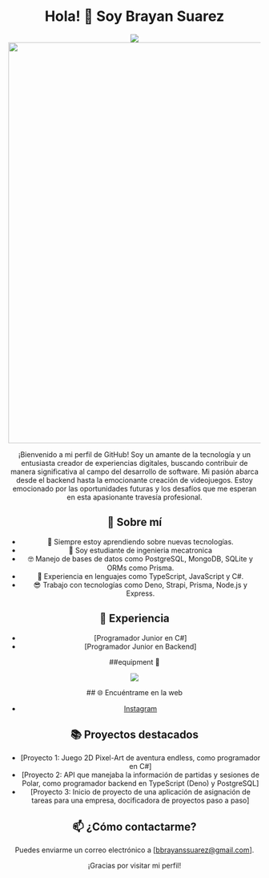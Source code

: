 <div align="center"><h1>Hola! 👋 Soy Brayan Suarez</h1></div>

<div align="center"> 
<img src="https://cdn.discordapp.com/attachments/1138547567253266484/1216751798413693039/image.png?ex=6601876a&is=65ef126a&hm=3e29ba9cfb0db7291c1be90172393abbf3aafc3acc992dd50858723ec86cda52&" >
<img src="https://media.discordapp.net/attachments/1138547567253266484/1216757092979966053/image.png?ex=66018c59&is=65ef1759&hm=936c8a06a6d476f6068a5062c05c29a56806af1cb83478517950fb512241c4b1&=&format=webp&quality=lossless" width="800">

¡Bienvenido a mi perfil de GitHub! Soy un amante de la tecnología y un entusiasta creador de experiencias digitales, buscando contribuir de manera significativa al campo del desarrollo de software. Mi pasión abarca desde el backend hasta la emocionante creación de videojuegos. Estoy emocionado por las oportunidades futuras y los desafíos que me esperan en esta apasionante travesía profesional.

## 🚀 Sobre mí

- 🌱 Siempre estoy aprendiendo sobre nuevas tecnologías.
- 🤨 Soy estudiante de ingenieria mecatronica
- 🤓 Manejo de bases de datos como PostgreSQL, MongoDB, SQLite y ORMs como Prisma.
- 🫡 Experiencia en lenguajes como TypeScript, JavaScript y C#.
- 😎 Trabajo con tecnologías como Deno, Strapi, Prisma, Node.js y Express.

## 💼 Experiencia

- [Programador Junior en C#]
- [Programador Junior en Backend]


##equipment 💙

<p align="center">
  <a href="https://skillicons.dev">
    <img src="https://skillicons.dev/icons?i=aws,azure,apollo,cs,css,deno,docker,dotnet,express,figma,firebase,git,github,graphql,html,js,kubernetes,linux,mongodb,mysql,nextjs,nodejs,postgres,planetscale,postman,py,react,rust,redux,supabase,selenium,tailwind,ts,vercel,visualstudio,vscode&perline=12" />
  </a>
</p>
## 🌐 Encuéntrame en la web

- [Instagram](https://www.instagram.com/bdjsn09/?next=%2F)

## 📚 Proyectos destacados

- [Proyecto 1: Juego 2D Pixel-Art de aventura endless, como programador en C#]
- [Proyecto 2: API que manejaba la información de partidas y sesiones de Polar, como programador backend en TypeScript (Deno) y PostgreSQL]
- [Proyecto 3: Inicio de proyecto de una aplicación de asignación de tareas para una empresa, docificadora de proyectos paso a paso]

## 📫 ¿Cómo contactarme?

Puedes enviarme un correo electrónico a [bbrayanssuarez@gmail.com].

¡Gracias por visitar mi perfil!
